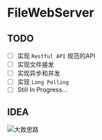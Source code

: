 # FileWebServer

## TODO

- [ ] 实现 `Restful API` 规范的API
- [ ] 实现文件接发
- [ ] 实现异步和并发
- [ ] 实现 `Long Polling`
- [ ] Still In Progress...

## IDEA

![大致思路](https://cdn.jsdelivr.net/gh/Avimitin/PicStorage/pic/20200831184715.png)